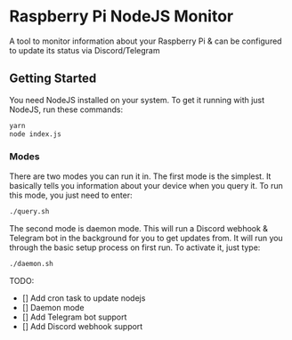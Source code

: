 # Raspberry Pi NodeJS Monitor

A tool to monitor information about your Raspberry Pi & can be configured to update its status via Discord/Telegram

## Getting Started

You need NodeJS installed on your system.
To get it running with just NodeJS, run these commands:

```bash
yarn
node index.js
```

### Modes

There are two modes you can run it in. The first mode is the simplest. It basically tells you information about your device when you query it. To run this mode, you just need to enter:

```bash
./query.sh
```

The second mode is daemon mode. This will run a Discord webhook & Telegram bot in the background for you to get updates from. It will run you through the basic setup process on first run. To activate it, just type:

```bash
./daemon.sh
```

TODO:

- [] Add cron task to update nodejs
- [] Daemon mode
- [] Add Telegram bot support
- [] Add Discord webhook support
